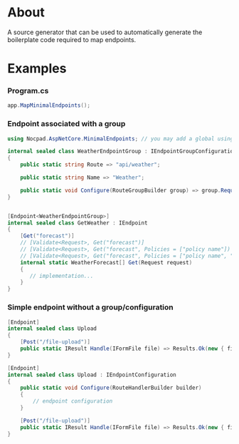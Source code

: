 
# About
A source generator that can be used to automatically generate the boilerplate code required to map endpoints.

# Examples

### Program.cs

```c#
app.MapMinimalEndpoints();
```


### Endpoint associated with a group 
```c#
using Nocpad.AspNetCore.MinimalEndpoints; // you may add a global using statement

internal sealed class WeatherEndpointGroup : IEndpointGroupConfiguration
{
    public static string Route => "api/weather";

    public static string Name => "Weather";

    public static void Configure(RouteGroupBuilder group) => group.RequireAuthorization();
}


[Endpoint<WeatherEndpointGroup>]
internal sealed class GetWeather : IEndpoint
{
    [Get("forecast")]
    // [Validate<Request>, Get("forecast")] 
    // [Validate<Request>, Get("forecast", Policies = ["policy name"])
    // [Validate<Request>, Get("forecast", Policies = ["policy name", "second policy"], RequireAuthorization = true/false)]
    internal static WeatherForecast[] Get(Request request)
    {
       // implementation...
    }
}
```


### Simple endpoint without a group/configuration

```c#
[Endpoint]
internal sealed class Upload
{
    [Post("/file-upload")]
    public static IResult Handle(IFormFile file) => Results.Ok(new { file.FileName, file.ContentType, file.Length });
}
```

```c#
[Endpoint]
internal sealed class Upload : IEndpointConfiguration
{
    public static void Configure(RouteHandlerBuilder builder)
    {
        // endpoint configuration
    }

    [Post("/file-upload")]
    public static IResult Handle(IFormFile file) => Results.Ok(new { file.FileName, file.ContentType, file.Length });
}
```